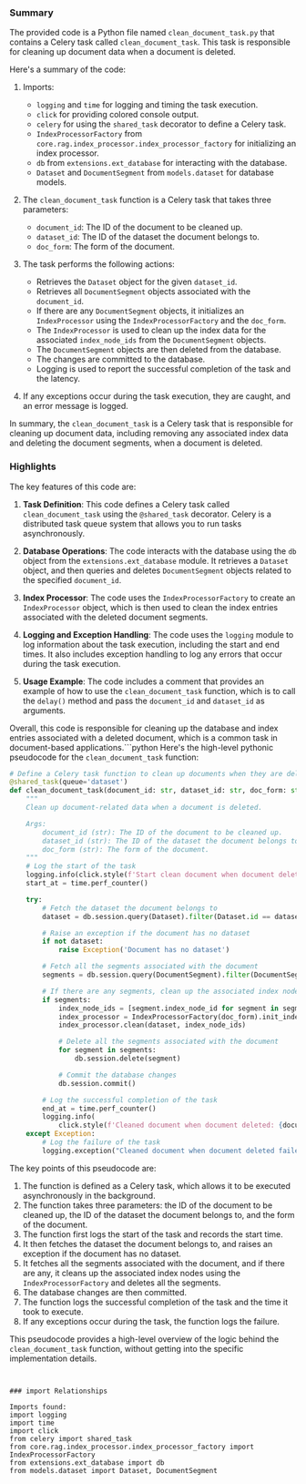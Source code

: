 

### Summary

The provided code is a Python file named `clean_document_task.py` that contains a Celery task called `clean_document_task`. This task is responsible for cleaning up document data when a document is deleted.

Here's a summary of the code:

1. Imports:
   - `logging` and `time` for logging and timing the task execution.
   - `click` for providing colored console output.
   - `celery` for using the `shared_task` decorator to define a Celery task.
   - `IndexProcessorFactory` from `core.rag.index_processor.index_processor_factory` for initializing an index processor.
   - `db` from `extensions.ext_database` for interacting with the database.
   - `Dataset` and `DocumentSegment` from `models.dataset` for database models.

2. The `clean_document_task` function is a Celery task that takes three parameters:
   - `document_id`: The ID of the document to be cleaned up.
   - `dataset_id`: The ID of the dataset the document belongs to.
   - `doc_form`: The form of the document.

3. The task performs the following actions:
   - Retrieves the `Dataset` object for the given `dataset_id`.
   - Retrieves all `DocumentSegment` objects associated with the `document_id`.
   - If there are any `DocumentSegment` objects, it initializes an `IndexProcessor` using the `IndexProcessorFactory` and the `doc_form`.
   - The `IndexProcessor` is used to clean up the index data for the associated `index_node_ids` from the `DocumentSegment` objects.
   - The `DocumentSegment` objects are then deleted from the database.
   - The changes are committed to the database.
   - Logging is used to report the successful completion of the task and the latency.

4. If any exceptions occur during the task execution, they are caught, and an error message is logged.

In summary, the `clean_document_task` is a Celery task that is responsible for cleaning up document data, including removing any associated index data and deleting the document segments, when a document is deleted.

### Highlights

The key features of this code are:

1. **Task Definition**: This code defines a Celery task called `clean_document_task` using the `@shared_task` decorator. Celery is a distributed task queue system that allows you to run tasks asynchronously.

2. **Database Operations**: The code interacts with the database using the `db` object from the `extensions.ext_database` module. It retrieves a `Dataset` object, and then queries and deletes `DocumentSegment` objects related to the specified `document_id`.

3. **Index Processor**: The code uses the `IndexProcessorFactory` to create an `IndexProcessor` object, which is then used to clean the index entries associated with the deleted document segments.

4. **Logging and Exception Handling**: The code uses the `logging` module to log information about the task execution, including the start and end times. It also includes exception handling to log any errors that occur during the task execution.

5. **Usage Example**: The code includes a comment that provides an example of how to use the `clean_document_task` function, which is to call the `delay()` method and pass the `document_id` and `dataset_id` as arguments.

Overall, this code is responsible for cleaning up the database and index entries associated with a deleted document, which is a common task in document-based applications.```python
Here's the high-level pythonic pseudocode for the `clean_document_task` function:

```python
# Define a Celery task function to clean up documents when they are deleted
@shared_task(queue='dataset')
def clean_document_task(document_id: str, dataset_id: str, doc_form: str):
    """
    Clean up document-related data when a document is deleted.

    Args:
        document_id (str): The ID of the document to be cleaned up.
        dataset_id (str): The ID of the dataset the document belongs to.
        doc_form (str): The form of the document.
    """
    # Log the start of the task
    logging.info(click.style(f'Start clean document when document deleted: {document_id}', fg='green'))
    start_at = time.perf_counter()

    try:
        # Fetch the dataset the document belongs to
        dataset = db.session.query(Dataset).filter(Dataset.id == dataset_id).first()

        # Raise an exception if the document has no dataset
        if not dataset:
            raise Exception('Document has no dataset')

        # Fetch all the segments associated with the document
        segments = db.session.query(DocumentSegment).filter(DocumentSegment.document_id == document_id).all()

        # If there are any segments, clean up the associated index nodes
        if segments:
            index_node_ids = [segment.index_node_id for segment in segments]
            index_processor = IndexProcessorFactory(doc_form).init_index_processor()
            index_processor.clean(dataset, index_node_ids)

            # Delete all the segments associated with the document
            for segment in segments:
                db.session.delete(segment)

            # Commit the database changes
            db.session.commit()

        # Log the successful completion of the task
        end_at = time.perf_counter()
        logging.info(
            click.style(f'Cleaned document when document deleted: {document_id} latency: {end_at - start_at}', fg='green'))
    except Exception:
        # Log the failure of the task
        logging.exception("Cleaned document when document deleted failed")
```

The key points of this pseudocode are:

1. The function is defined as a Celery task, which allows it to be executed asynchronously in the background.
2. The function takes three parameters: the ID of the document to be cleaned up, the ID of the dataset the document belongs to, and the form of the document.
3. The function first logs the start of the task and records the start time.
4. It then fetches the dataset the document belongs to, and raises an exception if the document has no dataset.
5. It fetches all the segments associated with the document, and if there are any, it cleans up the associated index nodes using the `IndexProcessorFactory` and deletes all the segments.
6. The database changes are then committed.
7. The function logs the successful completion of the task and the time it took to execute.
8. If any exceptions occur during the task, the function logs the failure.

This pseudocode provides a high-level overview of the logic behind the `clean_document_task` function, without getting into the specific implementation details.
```


### import Relationships

Imports found:
import logging
import time
import click
from celery import shared_task
from core.rag.index_processor.index_processor_factory import IndexProcessorFactory
from extensions.ext_database import db
from models.dataset import Dataset, DocumentSegment